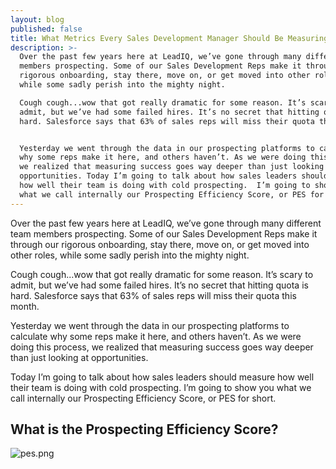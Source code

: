 ```yaml
---
layout: blog
published: false
title: What Metrics Every Sales Development Manager Should Be Measuring
description: >-
  Over the past few years here at LeadIQ, we’ve gone through many different team
  members prospecting. Some of our Sales Development Reps make it through our
  rigorous onboarding, stay there, move on, or get moved into other roles, 
  while some sadly perish into the mighty night.

  Cough cough...wow that got really dramatic for some reason. It’s scary to
  admit, but we’ve had some failed hires. It’s no secret that hitting quota is
  hard. Salesforce says that 63% of sales reps will miss their quota this month.


  Yesterday we went through the data in our prospecting platforms to calculate
  why some reps make it here, and others haven’t. As we were doing this process,
  we realized that measuring success goes way deeper than just looking at
  opportunities. Today I’m going to talk about how sales leaders should measure
  how well their team is doing with cold prospecting.  I’m going to show you
  what we call internally our Prospecting Efficiency Score, or PES for short.
---
```

Over the past few years here at LeadIQ, we’ve gone through many different team members prospecting. Some of our Sales Development Reps make it through our rigorous onboarding, stay there, move on, or get moved into other roles,  while some sadly perish into the mighty night. 

Cough cough...wow that got really dramatic for some reason. It’s scary to admit, but we’ve had some failed hires. It’s no secret that hitting quota is hard. Salesforce says that 63% of sales reps will miss their quota this month. 

Yesterday we went through the data in our prospecting platforms to calculate why some reps make it here, and others haven’t. As we were doing this process, we realized that measuring success goes way deeper than just looking at opportunities. 
 
Today I’m going to talk about how sales leaders should measure how well their team is doing with cold prospecting.  I’m going to show you what we call internally our Prospecting Efficiency Score, or PES for short. 

## What is the Prospecting Efficiency Score? ##

![pes.png](img/pes.png)


